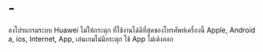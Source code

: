 # -
ลงโปรแกรมระบบ Huawei ไม่ให้กระตุก ที่ใช้งานได้ดีที่สุดของโทรศัพท์เครื่องนี้​ Apple, Android​a, ios, Internet, App, เล่นเกมไม่มีกระตุก ใช้ App ไม่เด้งออก
